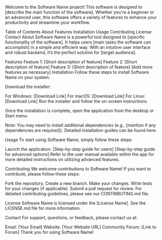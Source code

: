 Welcome to the Software Name project! This software is designed to [describe the main function of the software]. Whether you're a beginner or an advanced user, this software offers a variety of features to enhance your productivity and streamline your workflow.

Table of Contents
About
Features
Installation
Usage
Contributing
License
Contact
About
Software Name is a powerful tool designed to [specific functionality of the software]. It helps users [main tasks the software can accomplish] in a simple and efficient way. With an intuitive user interface and robust backend, it’s the perfect solution for [target audience].

Features
Feature 1: [Short description of feature]
Feature 2: [Short description of feature]
Feature 3: [Short description of feature]
[Add more features as necessary]
Installation
Follow these steps to install Software Name on your system:

Download the installer:

For Windows: [Download Link]
For macOS: [Download Link]
For Linux: [Download Link]
Run the installer and follow the on-screen instructions.

Once the installation is complete, open the application from the desktop or Start menu.

Note: You may need to install additional dependencies (e.g., [mention if any dependencies are required]). Detailed installation guides can be found here.

Usage
To start using Software Name, simply follow these steps:

Launch the application.
[Step-by-step guide for users]
[Step-by-step guide for advanced options]
Refer to the user manual available within the app for more detailed instructions on utilizing advanced features.

Contributing
We welcome contributions to Software Name! If you want to contribute, please follow these steps:

Fork the repository.
Create a new branch.
Make your changes.
Write tests for your changes (if applicable).
Submit a pull request for review.
For detailed contributing guidelines, please see our CONTRIBUTING.md file.

License
Software Name is licensed under the [License Name]. See the LICENSE.md file for more information.

Contact
For support, questions, or feedback, please contact us at:

Email: [Your Email]
Website: [Your Website URL]
Community Forum: [Link to Forum]
Thank you for using Software Name!



